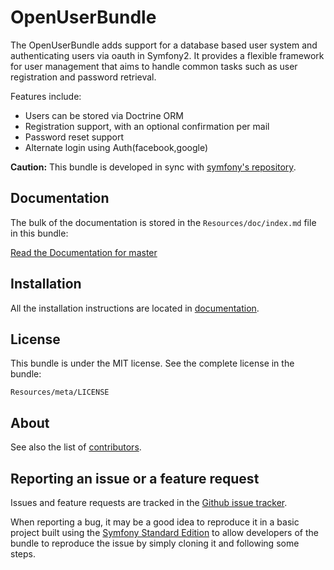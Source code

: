 OpenUserBundle
=============

The OpenUserBundle adds support for a database based user system and
authenticating users via oauth in Symfony2.
It provides a flexible framework for user management that aims to handle
common tasks such as user registration and password retrieval.

Features include:

- Users can be stored via Doctrine ORM
- Registration support, with an optional confirmation per mail
- Password reset support
- Alternate login using Auth(facebook,google)

**Caution:** This bundle is developed in sync with [symfony's repository](https://github.com/symfony/symfony).

Documentation
-------------

The bulk of the documentation is stored in the `Resources/doc/index.md`
file in this bundle:

[Read the Documentation for master](https://github.com/Justin-John/OpenUserBundle/blob/master/Resources/doc/index.md)

Installation
------------

All the installation instructions are located in [documentation](https://github.com/Justin-John/OpenUserBundle/blob/master/Resources/doc/index.md).

License
-------

This bundle is under the MIT license. See the complete license in the bundle:

    Resources/meta/LICENSE

About
-----

See also the list of [contributors](https://github.com/Justin-John/OpenUserBundle/graphs/contributors).

Reporting an issue or a feature request
---------------------------------------

Issues and feature requests are tracked in the [Github issue tracker](https://github.com/Justin-John/OpenUserBundle/issues).

When reporting a bug, it may be a good idea to reproduce it in a basic project
built using the [Symfony Standard Edition](https://github.com/symfony/symfony-standard)
to allow developers of the bundle to reproduce the issue by simply cloning it
and following some steps.
